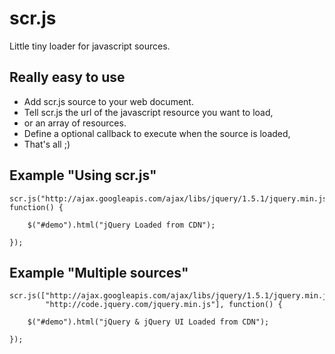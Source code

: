 scr.js
==========
Little tiny loader for javascript sources.

Really easy to use
------------------
- Add scr.js source to your web document.
- Tell scr.js the url of the javascript resource you want to load,
- or an array of resources.
- Define a optional callback to execute when the source is loaded,
- That's all ;)

Example "Using scr.js"
--------------------------
    
    scr.js("http://ajax.googleapis.com/ajax/libs/jquery/1.5.1/jquery.min.js", function() {

        $("#demo").html("jQuery Loaded from CDN");

    });

Example "Multiple sources"
--------------------------
    
    scr.js(["http://ajax.googleapis.com/ajax/libs/jquery/1.5.1/jquery.min.js",
			"http://code.jquery.com/jquery.min.js"], function() {

        $("#demo").html("jQuery & jQuery UI Loaded from CDN");

    });
